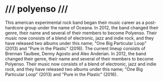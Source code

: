 /// polyenso ///
=================
This american experimental rock band began their music career as a post-hardcore group under the name of Oceana.
In 2012, the band changed their genre, their name and several of their members to become Polyenso. Their music now consists of a blend of electronic, jazz and indie rock, and they have released two albums under this name; "One Big Particular Loop" (2013) and "Pure in the Plastic" (2016). The current lineup consists of Brennan Taulbee, Denny Agosto and Alex Anderian.
In 2012, the band changed their genre, their name and several of their members to become Polyenso. Their music now consists of a blend of electronic, jazz and indie rock, and they have released two albums under this name; "One Big Particular Loop" (2013) and "Pure in the Plastic" (2016).
